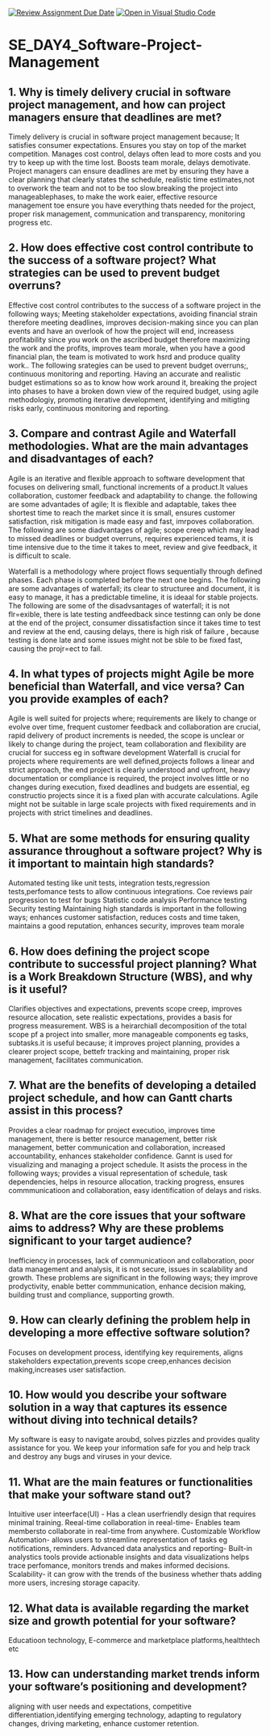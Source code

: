 [![Review Assignment Due Date](https://classroom.github.com/assets/deadline-readme-button-22041afd0340ce965d47ae6ef1cefeee28c7c493a6346c4f15d667ab976d596c.svg)](https://classroom.github.com/a/9pw6JKcu)
[![Open in Visual Studio Code](https://classroom.github.com/assets/open-in-vscode-2e0aaae1b6195c2367325f4f02e2d04e9abb55f0b24a779b69b11b9e10269abc.svg)](https://classroom.github.com/online_ide?assignment_repo_id=18460066&assignment_repo_type=AssignmentRepo)
# SE_DAY4_Software-Project-Management
## 1. Why is timely delivery crucial in software project management, and how can project managers ensure that deadlines are met?
Timely delivery is crucial in software project management because;
It satisfies consumer expectations.
Ensures you stay on top of the market competition.
Manages cost control, delays often lead to more costs and you try to keep up with the time lost.
Boosts team morale, delays demotivate.
Project managers can ensure deadlines are met by ensuring they have a clear planning that clearly states the schedule, realistic time estimates,not to overwork the team and not to be too slow.breaking the project into manageablephases, to make the work eaier, effective resource management toe ensure you have everything thats needed for the project, proper risk management, communication and transparency, monitoring progress etc.

## 2. How does effective cost control contribute to the success of a software project? What strategies can be used to prevent budget overruns?
Effective cost control contributes to the success of a software project in the following ways;
Meeting stakeholder expectations, avoiding financial strain therefore meeting deadlines, improves decision-making since you can plan events and have an overlook of how the project will end, increasess profitability since you work on the ascribed budget therefore maximizing the work and the profits, improves team morale, when you have a good financial plan, the team is motivated to work hsrd and produce quality work..
The following srategies can be used to prevent budget overruns;, continuous monitoring and reporting.
Having an accurate and realistic budget estimations so as to know how  work around it, breaking the project into phases to have a broken down view of the required budget, using agile methodologiy, promoting iterative development, identifying and mitigting risks early, continuous monitoring and reporting.

## 3. Compare and contrast Agile and Waterfall methodologies. What are the main advantages and disadvantages of each?
Agile is an iterative and flexible approach to software development that focuses on delivering small, functional increments of a product.It values collaboration, customer feedback and adaptability to change.
the following are some advantades of agile;
It is flexible and adaptable, takes thee shortest time to reach the market since it is small, ensures customer satisfaction, risk mitigation is made easy and fast, imrpoves collaboration.
The following are some diadvantages of agile;
scope creep which may lead to missed deadlines or budget overruns, requires experienced teams, it is time intensive due to the time it takes to meet, review and give feedback, it is difficult to scale.

Waterfall is a methodology where project flows sequentially through defined phases. Each phase is completed before the next one begins.
The following are some advantages of waterfall;
its clear to structuree and document, it is easy to manage, it has a predictable timeline, it is ideaal for stable projects.
The following are some of the disadvsantages of waterfall;
it is not flr=exible, there is late testing andfeedback since testinng can only be done at the end of the project, consumer dissatisfaction since it takes time to test and review at the end, causing delays, there is high risk of failure , because testing is done late and some issues might not be sble to be fixed fast, causing the projr=ect to fail.



## 4. In what types of projects might Agile be more beneficial than Waterfall, and vice versa? Can you provide examples of each?
Agile is well suited for projects where;
requirements are likely to change or evolve over time, frequent customer feedback and collaboration are crucial, rapid delivery of product increments is needed, the scope is unclear or likely to change during the project, team collaboration and flexibility are crucial for success eg in software development
Waterfall is crucial for projects where requirements are well defined,projects follows a linear and strict approach, the end project is clearly understood and upfront, heavy documentation or compliance is required, the project involves little or no changes during execution, fixed deadlines and budgets are essential, eg constructio projects since it is a fixed plan with accurate calculations.
Agile might not be suitable in large scale projects with fixed requirements and in projects with strict timelines and deadlines.

## 5. What are some methods for ensuring quality assurance throughout a software project? Why is it important to maintain high standards?
Automated testing like unit tests, integration tests,regression tests,perfomance tests to allow continuous integrations.
Coe reviews pair progression to test for bugs
Statistic code analysis
Performance testing
Security testing
Maintaining high standards is important in the following ways;
enhances customer satisfaction, reduces costs and time taken, maintains a good reputation, enhances security, improves team morale

## 6. How does defining the project scope contribute to successful project planning? What is a Work Breakdown Structure (WBS), and why is it useful?
Clarifies objectives and expectations, prevents scope creep, improves resource allocation, sete realistic expectations, provides a basis for progress measurement.
WBS is a heirarchiall decomposition of the total scope pf a project into smaller, more manageable components eg tasks, subtasks.it is useful because; 
it improves project planning, provides a clearer project scope, bettefr tracking and maintaining, proper risk management, facilitates communication.

## 7. What are the benefits of developing a detailed project schedule, and how can Gantt charts assist in this process?
Provides a clear roadmap for project executioo, improves time management, there is  better resource management, better risk management, better communication and collaboration, increased accountability, enhances stakeholder confidence.
Gannt is used for visualizing and managing a project schedule. It asists the process in the following ways;
 provides a visual representation of schedule, task dependencies, helps in resource allocation, tracking progress, ensures commmunicatioon and collaboration, easy identification of delays and risks.
 
## 8. What are the core issues that your software aims to address? Why are these problems significant to your target audience?
Inefficiency in processes, lack of communicatioon and collaboration, poor data management and analysis, it is not secure, issues in scalability and growth.
These problems are significant in the following ways;
they improve prodyctivity, enable better commmunication, enhance decision making, building trust and compliance, supporting growth.

## 9. How can clearly defining the problem help in developing a more effective software solution?
Focuses on development process, identifying key requirements, aligns stakeholders expectation,prevents scope creep,enhances decision making,increases user satisfaction.

## 10. How would you describe your software solution in a way that captures its essence without diving into technical details?
My software is easy to navigate aroubd, solves pizzles and provides quality assistance for you. We keep your information safe for you and help track and destroy any bugs and viruses in your device.
## 11. What are the main features or functionalities that make your software stand out?
Intuitive user inteerface(UI) - Has a clean userfriendly design that requires minimal training.
Reeal-time collaboration in reeal-time- Enables team membersto collaborate in real-time from anywhere.
Customizable Workflow Automation- allows users to streamline representation of tasks eg notifications, reminders.
Advanced data analystics and reporting- Built-in analystics tools provide actionable insights and data visualizations helps trace perfomance, monitors trends and makes informed decisions.
Scalability- it can grow with the trends of the business whether thats adding more users,  incresing storage capacity.

## 12. What data is available regarding the market size and growth potential for your software?
Educatioon technology, E-commerce and marketplace platforms,healthtech etc

## 13. How can understanding market trends inform your software’s positioning and development?
aligning with user needs and expectations, competitive differentiation,identifying emerging technology, adapting to regulatory changes, driving marketing, enhance customer retention.
